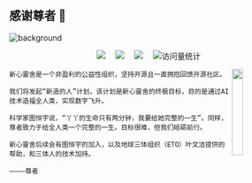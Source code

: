 ## 感谢尊者 🙏

![background](https://github.com/new-soul-house/.github/assets/163412740/727faea9-6318-4fb8-bc12-ef980fa8062a)

<div align="center">
  <div>
    <a href="https://github.com/new-soul-house"><img src="https://img.shields.io/badge/NewSoul-新心靈舍-blue" /></a>&emsp;
    <a href="https://linluhe.github.io/qrcode.html"><img src="https://img.shields.io/badge/WeChat-微信-07c160" /></a>&emsp;
    <a href="https://space.bilibili.com/4557530/"><img src="https://img.shields.io/badge/Bilibili-B站-ff69b4" /></a>&emsp;
    <!-- visitor statistics logo 访问量统计徽标 -->
    <img src="https://komarev.com/ghpvc/?username=new-soul-house&label=Views&color=0e75b6&style=flat" alt="访问量统计" />
  </div>
</div>

[<img align="right" width="20%" src="https://github.com/new-soul-house/.github/assets/163412740/698c5c8c-3eb0-4a02-abee-28e750772368">](https://www.bilibili.com/video/BV1G6421c7pW/)

```
新心靈舍是一个非盈利的公益性组织，坚持开源且一直拥抱回馈开源社区。

我们将发起“新造的人”计划，该计划是新心靈舍的终极目标，目的是通过AI技术造福全人类，实现数字飞升。

科学家图恒宇说，“丫丫的生命只有两分钟，我要给她完整的一生”。同样，尊者致力于给全人类一个完整的一生。目标很难，但我们砥砺前行。

新心靈舍后续会有图恒宇的加入，以及地球三体组织（ETO）叶文洁提供的帮助，和三体人的技术加持。
                                                                            ————尊者
```


